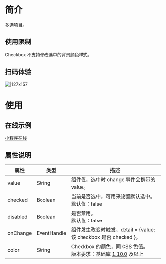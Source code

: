 # 简介

多选项目。

## 使用限制

Checkbox 不支持修改选中的背景颜色样式。

## 扫码体验

![|127x157](https://gw.alipayobjects.com/os/skylark-tools/public/files/7cff45f9018a7d0a966cfd0f097961b8.jpeg%26originHeight%3D157%26originWidth%3D127%26size%3D20801%26status%3Ddone%26width%3D127#align=left&display=inline&height=157&originHeight=157&originWidth=127&status=done&style=none&width=127)


# 使用

## 在线示例

[小程序在线](https://opendocs.alipay.com/openbox/mini/opendocs/basic-component?view=preview&defaultPage=pages/checkbox/index&defaultOpenedFiles=pages/checkbox/index&theme=light)

## 属性说明

| 属性      | 类型     | 描述                                                  |
| ---------- | --------- | ------------------------------------------------------ |
| value     | String   | 组件值，选中时 change 事件会携带的 value。             |
| checked   | Boolean  | 当前是否选中，可用来设置默认选中。<br />默认值：false   |
| disabled  | Boolean  | 是否禁用。<br />默认值：false                           |
| onChange  | EventHandle | 组件发生改变时触发，detail = {value: 该 checkbox 是否 checked }。 |
| color     | String   | Checkbox 的颜色，同 CSS 色值。<br />版本要求：基础库 [1.10.0](/mini/framework/compatibility) 及以上 |
